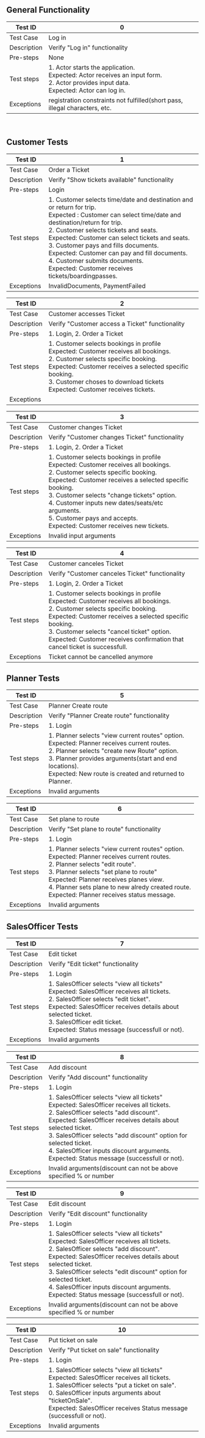 ## General Functionality
|Test ID | 0 |
| --- | --- |
|Test Case | Log in |
|Description | Verify "Log in" functionality |
|Pre-steps | None |
|Test steps | 1. Actor starts the application.<br> Expected: Actor receives an input form.<br> 2. Actor provides input data.<br> Expected: Actor can log in. |
|Exceptions |  registration constraints not fulfilled(short pass, illegal characters, etc. |
<br>


## Customer Tests
| Test ID | 1 |
| --- | --- |
| Test Case | Order a Ticket |
| Description | Verify "Show tickets available" functionality |
| Pre-steps | Login
| Test steps | 1. Customer selects time/date and destination and or return for trip.<br> Expected : Customer can select time/date and destination/return for trip.<br> 2. Customer selects tickets and seats.<br> Expected: Customer can select tickets and seats.<br> 3. Customer pays and fills documents.<br> Expected: Customer can pay and fill documents.<br> 4. Customer submits documents.<br> Expected: Customer receives tickets/boardingpasses.<br> |
| Exceptions | InvalidDocuments, PaymentFailed |

| Test ID | 2 |
| --- | --- |
| Test Case | Customer accesses Ticket |
| Description | Verify "Customer access a Ticket" functionality |
| Pre-steps | 1. Login, 2. Order a Ticket |
| Test steps | 1. Customer selects bookings in profile<br> Expected: Customer receives all bookings.<br> 2. Customer selects specific booking.<br> Expected: Customer receives a selected specific booking.<br> 3. Customer choses to download tickets<br> Expected: Customer receives tickets. |
| Exceptions | |


| Test ID | 3 |
| --- | --- |
| Test Case | Customer changes Ticket |
| Description | Verify "Customer changes Ticket" functionality |
| Pre-steps | 1. Login, 2. Order a Ticket |
| Test steps | 1. Customer selects bookings in profile<br> Expected: Customer receives all bookings.<br> 2. Customer selects specific booking.<br> Expected: Customer receives a selected specific booking.<br> 3. Customer selects "change tickets" option.<br> 4. Customer inputs new dates/seats/etc arguments.<br> 5. Customer pays and accepts.<br> Expected: Customer receives new tickets.<br> |
| Exceptions | Invalid input arguments |


| Test ID | 4 |
| --- | --- |
| Test Case | Customer canceles Ticket |
| Description | Verify "Customer canceles Ticket" functionality |
| Pre-steps | 1. Login, 2. Order a Ticket |
| Test steps | 1. Customer selects bookings in profile<br> Expected: Customer receives all bookings.<br> 2. Customer selects specific booking.<br> Expected: Customer receives a selected specific booking.<br> 3. Customer selects "cancel ticket" option.<br> Expected: Customer receives confirmation that cancel ticket is successfull.<br> |
| Exceptions | Ticket cannot be cancelled anymore |


## Planner Tests

| Test ID | 5 |
| --- | --- |
| Test Case | Planner Create route |
| Description | Verify "Planner Create route" functionality |
| Pre-steps | 1. Login |
| Test steps | 1. Planner selects "view current routes" option.<br> Expected: Planner receives current routes.<br> 2. Planner selects "create new Route" option.<br> 3. Planner provides arguments(start and end locations).<br> Expected: New route is created and returned to Planner.<br>  |
| Exceptions |  Invalid arguments |

| Test ID | 6 |
| --- | --- |
| Test Case | Set plane to route |
| Description | Verify "Set plane to route" functionality |
| Pre-steps | 1. Login |
| Test steps | 1. Planner selects "view current routes" option.<br> Expected: Planner receives current routes.<br> 2. Planner selects "edit route".<br> 3. Planner selects "set plane to route"<br> Expected: Planner receives planes view.<br> 4. Planner sets plane to new alredy created route.<br> Expected: Planner receives status message.<br> |
| Exceptions |  Invalid arguments |

## SalesOfficer Tests
| Test ID | 7 |
| --- | --- |
| Test Case | Edit ticket |
| Description | Verify "Edit ticket" functionality |
| Pre-steps | 1. Login |
| Test steps | 1. SalesOfficer selects "view all tickets"<br> Expected: SalesOfficer receives all tickets.<br> 2. SalesOfficer selects "edit ticket".<br> Expected: SalesOfficer receives details about selected ticket.<br> 3. SalesOfficer edit ticket.<br> Expected: Status message (successfull or not).<br> |
| Exceptions |  Invalid arguments |

| Test ID | 8 |
| --- | --- |
| Test Case | Add discount |
| Description | Verify "Add discount" functionality |
| Pre-steps | 1. Login |
| Test steps | 1. SalesOfficer selects "view all tickets"<br> Expected: SalesOfficer receives all tickets.<br> 2. SalesOfficer selects "add discount".<br> Expected: SalesOfficer receives details about selected ticket.<br> 3. SalesOfficer selects "add discount" option for selected ticket.<br> 4. SalesOfficer inputs discount arguments.<br> Expected: Status message (successfull or not).<br> |
| Exceptions |  Invalid arguments(discount can not be above specified % or number |

| Test ID | 9 |
| --- | --- |
| Test Case | Edit discount |
| Description | Verify "Edit discount" functionality |
| Pre-steps | 1. Login |
| Test steps | 1. SalesOfficer selects "view all tickets"<br> Expected: SalesOfficer receives all tickets.<br> 2. SalesOfficer selects "add discount".<br> Expected: SalesOfficer receives details about selected ticket.<br> 3. SalesOfficer selects "edit discount" option for selected ticket.<br> 4. SalesOfficer inputs discount arguments.<br> Expected: Status message (successfull or not).<br> |
| Exceptions |  Invalid arguments(discount can not be above specified % or number |


| Test ID | 10 |
| --- | --- |
| Test Case | Put ticket on sale |
| Description | Verify "Put ticket on sale" functionality |
| Pre-steps | 1. Login |
| Test steps | 1. SalesOfficer selects "view all tickets"<br> Expected: SalesOfficer receives all tickets.<br> 1. SalesOfficer selects "put a ticket on sale".<br> 0. SalesOfficer inputs arguments about "ticketOnSale".<br> Expected: SalesOfficer receives Status message (successfull or not).<br> |
| Exceptions |  Invalid arguments |
